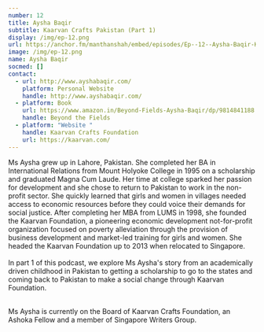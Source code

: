 ```yaml
---
number: 12
title: Aysha Baqir
subtitle: Kaarvan Crafts Pakistan (Part 1)
display: /img/ep-12.png
url: https://anchor.fm/manthanshah/embed/episodes/Ep--12--Aysha-Baqir-Kaarvan-Crafts-Pakistan-Part-1-eofmmr/a-a48mna2
image: /img/ep-12.png
name: Aysha Baqir
socmed: []
contact:
  - url: http://www.ayshabaqir.com/
    platform: Personal Website
    handle: http://www.ayshabaqir.com/
  - platform: Book
    url: https://www.amazon.in/Beyond-Fields-Aysha-Baqir/dp/9814841188
    handle: Beyond the Fields
  - platform: "Website "
    handle: Kaarvan Crafts Foundation
    url: https://kaarvan.com/
---
```

Ms Aysha grew up in Lahore, Pakistan. She completed her BA in International Relations from Mount Holyoke College in 1995 on a scholarship and graduated Magna Cum Laude. Her time at college sparked her passion for development and she chose to return to Pakistan to work in the non-profit sector. She quickly learned that girls and women in villages needed access to economic resources before they could voice their demands for social justice. After completing her MBA from LUMS in 1998, she founded the Kaarvan Foundation, a pioneering economic development not-for-profit organization focused on poverty alleviation through the provision of business development and market-led training for girls and women. She headed the Kaarvan Foundation up to 2013 when relocated to Singapore.\
\
In part 1 of this podcast, we explore Ms Aysha's story from an academically driven childhood in Pakistan to getting a scholarship to go to the states and coming back to Pakistan to make a social change through Kaarvan Foundation.

\
Ms Aysha is currently on the Board of Kaarvan Crafts Foundation, an Ashoka Fellow and a member of Singapore Writers Group.